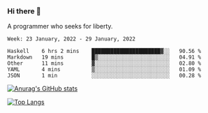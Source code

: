 ### Hi there 👋

<!--
**shejialuo/shejialuo** is a ✨ _special_ ✨ repository because its `README.md` (this file) appears on your GitHub profile.

Here are some ideas to get you started:

- 🔭 I’m currently working on ...
- 🌱 I’m currently learning ...
- 👯 I’m looking to collaborate on ...
- 🤔 I’m looking for help with ...
- 💬 Ask me about ...
- 📫 How to reach me: ...
- 😄 Pronouns: ...
- ⚡ Fun fact: ...
-->

A programmer who seeks for liberty.

<!--START_SECTION:waka-->
```text
Week: 23 January, 2022 - 29 January, 2022

Haskell    6 hrs 2 mins    ██████████████████████▓░░   90.56 % 
Markdown   19 mins         █▒░░░░░░░░░░░░░░░░░░░░░░░   04.91 % 
Other      11 mins         ▓░░░░░░░░░░░░░░░░░░░░░░░░   02.80 % 
YAML       4 mins          ▒░░░░░░░░░░░░░░░░░░░░░░░░   01.09 % 
JSON       1 min           ░░░░░░░░░░░░░░░░░░░░░░░░░   00.28 % 
```
<!--END_SECTION:waka-->

[![Anurag's GitHub stats](https://github-readme-stats.vercel.app/api?username=shejialuo&show_icons=true&theme=dracula)](https://github.com/anuraghazra/github-readme-stats)

[![Top Langs](https://github-readme-stats.vercel.app/api/top-langs/?username=shejialuo&layout=compact&hide=javascript,html,css,typescript,tex)](https://github.com/anuraghazra/github-readme-stats)
